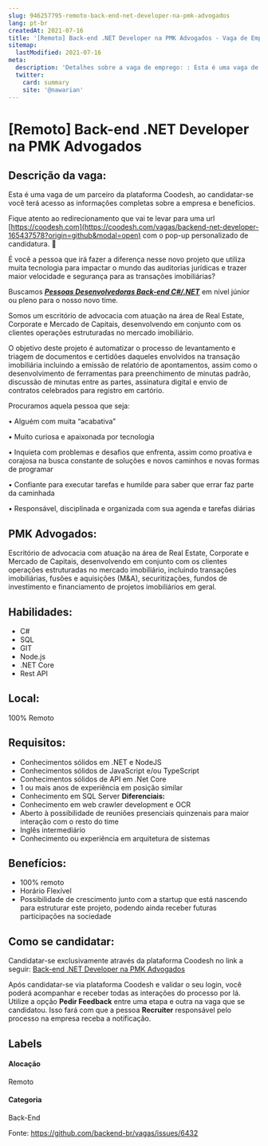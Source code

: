 ```yaml
---
slug: 946257795-remoto-back-end-net-developer-na-pmk-advogados
lang: pt-br
createdAt: 2021-07-16
title: '[Remoto] Back-end .NET Developer na PMK Advogados - Vaga de Emprego'
sitemap:
  lastModified: 2021-07-16
meta:
  description: 'Detalhes sobre a vaga de emprego: : Esta é uma vaga de um parceiro da plataforma Coodesh, ao candidatar-se você terá acesso as informações completas sobre a empresa e benefícios.  Fique atento ao redirecionamento que vai te levar para uma url [https://coodesh.com](https://coodesh.com/vagas/backend-net-developer-165437578?origin=github&modal=open) com o pop-up personalizado de candidatura. 👋 <p>É você a pessoa que irá fazer a diferença nesse novo projeto que utiliza muita tecnologia para impactar o mundo das auditorias jurídicas e trazer maior velocidade e segurança para as transações imobiliárias?</p> <p>Buscamos <strong><em><ins>Pessoas Desenvolvedoras Back-end C#/.NET</ins></em></strong> em nível júnior ou pleno para o nosso novo time.&nbsp;</p> <p>Somos um escritório de advocacia com atuação na área de Real Estate, Corporate e Mercado de Capitais, desenvolvendo em conjunto com os clientes operações estruturadas no mercado imobiliário.</p> <p>O objetivo deste projeto é automatizar o processo de levantamento e triagem de documentos e certidões daqueles envolvidos na transação imobiliária incluindo a emissão de relatório de apontamentos, assim como o desenvolvimento de ferramentas para preenchimento de minutas padrão, discussão de minutas entre as partes, assinatura digital e envio de contratos celebrados para registro em cartório.</p> <p>Procuramos aquela pessoa que seja:</p> <p>•	Alguém com muita “acabativa”</p> <p>•	Muito curiosa e apaixonada por tecnologia</p> <p>•	Inquieta com problemas e desafios que enfrenta, assim como proativa e corajosa na busca constante de soluções e novos caminhos e novas formas de programar</p> <p>•	Confiante para executar tarefas e humilde para saber que errar faz parte da caminhada</p> <p>•	Responsável, disciplinada e organizada com sua agenda e tarefas diárias</p>'
  twitter:
    card: summary
    site: '@nawarian'
---
```


# [Remoto] Back-end .NET Developer na PMK Advogados

## Descrição da vaga: 
Esta é uma vaga de um parceiro da plataforma Coodesh, ao candidatar-se você terá acesso as informações completas sobre a empresa e benefícios.


Fique atento ao redirecionamento que vai te levar para uma url [https://coodesh.com](https://coodesh.com/vagas/backend-net-developer-165437578?origin=github&modal=open) com o pop-up personalizado de candidatura. 👋
<p>É você a pessoa que irá fazer a diferença nesse novo projeto que utiliza muita tecnologia para impactar o mundo das auditorias jurídicas e trazer maior velocidade e segurança para as transações imobiliárias?</p>
<p>Buscamos <strong><em><ins>Pessoas Desenvolvedoras Back-end C#/.NET</ins></em></strong> em nível júnior ou pleno para o nosso novo time.&nbsp;</p>
<p>Somos um escritório de advocacia com atuação na área de Real Estate, Corporate e Mercado de Capitais, desenvolvendo em conjunto com os clientes operações estruturadas no mercado imobiliário.</p>
<p>O objetivo deste projeto é automatizar o processo de levantamento e triagem de documentos e certidões daqueles envolvidos na transação imobiliária incluindo a emissão de relatório de apontamentos, assim como o desenvolvimento de ferramentas para preenchimento de minutas padrão, discussão de minutas entre as partes, assinatura digital e envio de contratos celebrados para registro em cartório.</p>
<p>Procuramos aquela pessoa que seja:</p>
<p>•	Alguém com muita “acabativa”</p>
<p>•	Muito curiosa e apaixonada por tecnologia</p>
<p>•	Inquieta com problemas e desafios que enfrenta, assim como proativa e corajosa na busca constante de soluções e novos caminhos e novas formas de programar</p>
<p>•	Confiante para executar tarefas e humilde para saber que errar faz parte da caminhada</p>
<p>•	Responsável, disciplinada e organizada com sua agenda e tarefas diárias</p>

## PMK Advogados: 
 <p>Escritório de advocacia com atuação na área de Real Estate, Corporate e Mercado de Capitais, desenvolvendo em conjunto com os clientes operações estruturadas no mercado imobiliário, incluindo transações imobiliárias, fusões e aquisições (M&amp;A), securitizações, fundos de investimento e financiamento de projetos imobiliários em geral.&nbsp;</p>
</p>

 ## Habilidades: 
 - C# 
- SQL 
- GIT 
- Node.js 
- .NET Core 
- Rest API
## Local: 
 100% Remoto
## Requisitos: 
 - Conhecimentos sólidos em .NET e NodeJS 
- Conhecimentos sólidos de JavaScript e/ou TypeScript 
- Conhecimentos sólidos de API em .Net Core 
- 1 ou mais anos de experiência em posição similar 
- Conhecimento em SQL Server
**Diferenciais:** 
 - Conhecimento em web crawler development e OCR  
- Aberto à possibilidade de reuniões presenciais quinzenais para maior interação com o resto do time 
- Inglês intermediário 
- Conhecimento ou experiência em arquitetura de sistemas
## Benefícios: 
 - 100% remoto 
- Horário Flexível 
- Possibilidade de crescimento junto com a startup que está nascendo para estruturar este projeto, podendo ainda receber futuras participações na sociedade
## Como se candidatar:
Candidatar-se exclusivamente através da plataforma Coodesh no link a seguir: [Back-end .NET Developer na PMK Advogados](https://coodesh.com/vagas/backend-net-developer-165437578?origin=github&modal=open)


Após candidatar-se via plataforma Coodesh e validar o seu login, você poderá acompanhar e receber todas as interações do processo por lá. Utilize a opção <b>Pedir Feedback</b> entre uma etapa e outra na vaga que se candidatou. Isso fará com que a pessoa <b>Recruiter</b> responsável pelo processo na empresa receba a notificação.
## Labels
#### Alocação
Remoto
#### Categoria
Back-End

Fonte: https://github.com/backend-br/vagas/issues/6432